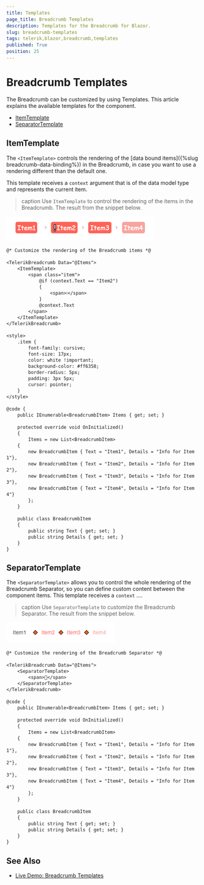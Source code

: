 ```yaml
---
title: Templates
page_title: Breadcrumb Templates
description: Templates for the Breadcrumb for Blazor.
slug: breadcrumb-templates
tags: telerik,blazor,breadcrumb,templates
published: True
position: 25
---
```



# Breadcrumb Templates

The Breadcrumb can be customized by using Templates. This article explains the available templates for the component.

* [ItemTemplate](#itemtemplate)
* [SeparatorTemplate](#separatortemplate)

## ItemTemplate

The `<ItemTemplate>` controls the rendering of the [data bound items]({%slug breadcrumb-data-binding%}) in the Breadcrumb, in case you want to use a rendering different than the default one.

This template receives a `context` argument that is of the data model type and represents the current item.

>caption Use `ItemTemplate` to control the rendering of the items in the Breadcrumb. The result from the snippet below.

![Breadcrumb ItemTemplate](images/breadcrumb-item-template-example.png)


````CSHTML
@* Customize the rendering of the Breadcrumb items *@

<TelerikBreadcrumb Data="@Items">
    <ItemTemplate>
        <span class="item">
            @if (context.Text == "Item2")
            {
                <span>❕</span>
            }
            @context.Text
        </span>
    </ItemTemplate>
</TelerikBreadcrumb>

<style>
    .item {
        font-family: cursive;
        font-size: 17px;
        color: white !important;
        background-color: #ff6358;
        border-radius: 5px;
        padding: 3px 5px;
        cursor: pointer;
    }
</style>

@code {
    public IEnumerable<BreadcrumbItem> Items { get; set; }

    protected override void OnInitialized()
    {
        Items = new List<BreadcrumbItem>
    {
        new BreadcrumbItem { Text = "Item1", Details = "Info for Item 1"},
        new BreadcrumbItem { Text = "Item2", Details = "Info for Item 2"},
        new BreadcrumbItem { Text = "Item3", Details = "Info for Item 3"},
        new BreadcrumbItem { Text = "Item4", Details = "Info for Item 4"}
        };
    }

    public class BreadcrumbItem
    {
        public string Text { get; set; }
        public string Details { get; set; }
    }
}
````


## SeparatorTemplate

The `<SeparatorTemplate>` allows you to control the whole rendering of the Breadcrumb Separator, so you can define custom content between the component items. This template receives a `context` ....


>caption Use `SeparatorTemplate` to customize the Breadcrumb Separator. The result from the snippet below.

![Breadcrumb SeparatorTemplate](images/breadcrumb-separator-template-example.png)

````CSHTML
@* Customize the rendering of the Breadcrumb Separator *@

<TelerikBreadcrumb Data="@Items">
    <SeparatorTemplate>
        <span>🔸</span>
    </SeparatorTemplate>
</TelerikBreadcrumb>

@code {
    public IEnumerable<BreadcrumbItem> Items { get; set; }

    protected override void OnInitialized()
    {
        Items = new List<BreadcrumbItem>
    {
        new BreadcrumbItem { Text = "Item1", Details = "Info for Item 1"},
        new BreadcrumbItem { Text = "Item2", Details = "Info for Item 2"},
        new BreadcrumbItem { Text = "Item3", Details = "Info for Item 3"},
        new BreadcrumbItem { Text = "Item4", Details = "Info for Item 4"}
        };
    }

    public class BreadcrumbItem
    {
        public string Text { get; set; }
        public string Details { get; set; }
    }
}
````


## See Also

* [Live Demo: Breadcrumb Templates](https://demos.telerik.com/blazor-ui/breadcrumb/templates)
